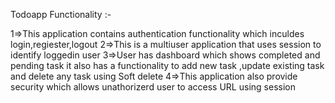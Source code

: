 Todoapp Functionality :-

1=>This application contains authentication functionality which inculdes login,regiester,logout
2=>This is a multiuser application that uses session to identify loggedin user
3=>User has dashboard which shows completed and pending task it also has a functionality to add new task ,update existing task and delete any task using Soft delete
4=>This application also provide security which allows unathorizerd user to access URL using session

